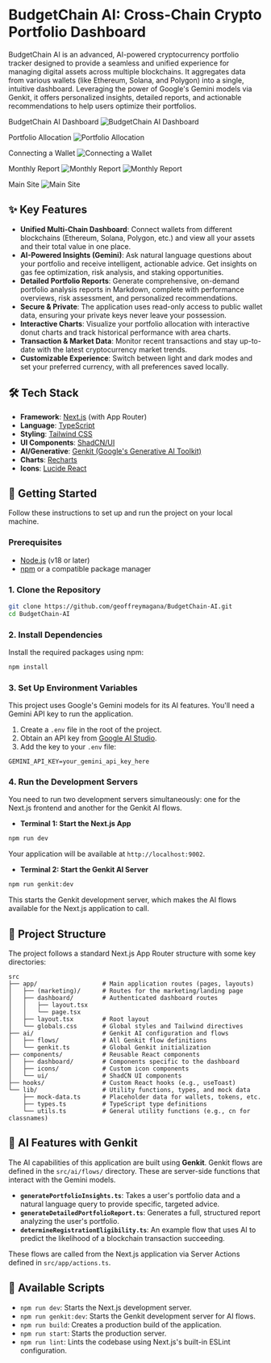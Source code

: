 # BudgetChain AI: Cross-Chain Crypto Portfolio Dashboard

BudgetChain AI is an advanced, AI-powered cryptocurrency portfolio tracker designed to provide a seamless and unified experience for managing digital assets across multiple blockchains. It aggregates data from various wallets (like Ethereum, Solana, and Polygon) into a single, intuitive dashboard. Leveraging the power of Google's Gemini models via Genkit, it offers personalized insights, detailed reports, and actionable recommendations to help users optimize their portfolios.

BudgetChain AI Dashboard
![BudgetChain AI Dashboard](public/images/screenshots/image.png)

Portfolio Allocation
![Portfolio Allocation](public/images/screenshots/image-1.png)

Connecting a Wallet
![Connecting a Wallet](public/images/screenshots/image-2.png)

Monthly Report
![Monthly Report](public/images/screenshots/image-3.png)
![Monthly Report](public/images/screenshots/image-4.png)

Main Site
![Main Site](public/images/screenshots/image-5.png)



## ✨ Key Features

- **Unified Multi-Chain Dashboard**: Connect wallets from different blockchains (Ethereum, Solana, Polygon, etc.) and view all your assets and their total value in one place.
- **AI-Powered Insights (Gemini)**: Ask natural language questions about your portfolio and receive intelligent, actionable advice. Get insights on gas fee optimization, risk analysis, and staking opportunities.
- **Detailed Portfolio Reports**: Generate comprehensive, on-demand portfolio analysis reports in Markdown, complete with performance overviews, risk assessment, and personalized recommendations.
- **Secure & Private**: The application uses read-only access to public wallet data, ensuring your private keys never leave your possession.
- **Interactive Charts**: Visualize your portfolio allocation with interactive donut charts and track historical performance with area charts.
- **Transaction & Market Data**: Monitor recent transactions and stay up-to-date with the latest cryptocurrency market trends.
- **Customizable Experience**: Switch between light and dark modes and set your preferred currency, with all preferences saved locally.

## 🛠️ Tech Stack

- **Framework**: [Next.js](https://nextjs.org/) (with App Router)
- **Language**: [TypeScript](https://www.typescriptlang.org/)
- **Styling**: [Tailwind CSS](https://tailwindcss.com/)
- **UI Components**: [ShadCN/UI](https://ui.shadcn.com/)
- **AI/Generative**: [Genkit (Google's Generative AI Toolkit)](https://firebase.google.com/docs/genkit)
- **Charts**: [Recharts](https://recharts.org/)
- **Icons**: [Lucide React](https://lucide.dev/guide/packages/lucide-react)

## 🚀 Getting Started

Follow these instructions to set up and run the project on your local machine.

### Prerequisites

- [Node.js](https://nodejs.org/) (v18 or later)
- [npm](https://www.npmjs.com/) or a compatible package manager

### 1. Clone the Repository

```bash
git clone https://github.com/geoffreymagana/BudgetChain-AI.git
cd BudgetChain-AI
```

### 2. Install Dependencies

Install the required packages using npm:

```bash
npm install
```

### 3. Set Up Environment Variables

This project uses Google's Gemini models for its AI features. You'll need a Gemini API key to run the application.

1.  Create a `.env` file in the root of the project.
2.  Obtain an API key from [Google AI Studio](https://aistudio.google.com/app/apikey).
3.  Add the key to your `.env` file:

```env
GEMINI_API_KEY=your_gemini_api_key_here
```

### 4. Run the Development Servers

You need to run two development servers simultaneously: one for the Next.js frontend and another for the Genkit AI flows.

- **Terminal 1: Start the Next.js App**

```bash
npm run dev
```

Your application will be available at `http://localhost:9002`.

- **Terminal 2: Start the Genkit AI Server**

```bash
npm run genkit:dev
```

This starts the Genkit development server, which makes the AI flows available for the Next.js application to call.

## 📂 Project Structure

The project follows a standard Next.js App Router structure with some key directories:

```
src
├── app/                  # Main application routes (pages, layouts)
│   ├── (marketing)/      # Routes for the marketing/landing page
│   ├── dashboard/        # Authenticated dashboard routes
│   │   ├── layout.tsx
│   │   └── page.tsx
│   ├── layout.tsx        # Root layout
│   └── globals.css       # Global styles and Tailwind directives
├── ai/                   # Genkit AI configuration and flows
│   ├── flows/            # All Genkit flow definitions
│   └── genkit.ts         # Global Genkit initialization
├── components/           # Reusable React components
│   ├── dashboard/        # Components specific to the dashboard
│   ├── icons/            # Custom icon components
│   └── ui/               # ShadCN UI components
├── hooks/                # Custom React hooks (e.g., useToast)
└── lib/                  # Utility functions, types, and mock data
    ├── mock-data.ts      # Placeholder data for wallets, tokens, etc.
    ├── types.ts          # TypeScript type definitions
    └── utils.ts          # General utility functions (e.g., cn for classnames)
```

## 🤖 AI Features with Genkit

The AI capabilities of this application are built using **Genkit**. Genkit flows are defined in the `src/ai/flows/` directory. These are server-side functions that interact with the Gemini models.

- **`generatePortfolioInsights.ts`**: Takes a user's portfolio data and a natural language query to provide specific, targeted advice.
- **`generateDetailedPortfolioReport.ts`**: Generates a full, structured report analyzing the user's portfolio.
- **`determineRegistrationEligibility.ts`**: An example flow that uses AI to predict the likelihood of a blockchain transaction succeeding.

These flows are called from the Next.js application via Server Actions defined in `src/app/actions.ts`.

## 📜 Available Scripts

- `npm run dev`: Starts the Next.js development server.
- `npm run genkit:dev`: Starts the Genkit development server for AI flows.
- `npm run build`: Creates a production build of the application.
- `npm run start`: Starts the production server.
- `npm run lint`: Lints the codebase using Next.js's built-in ESLint configuration.
